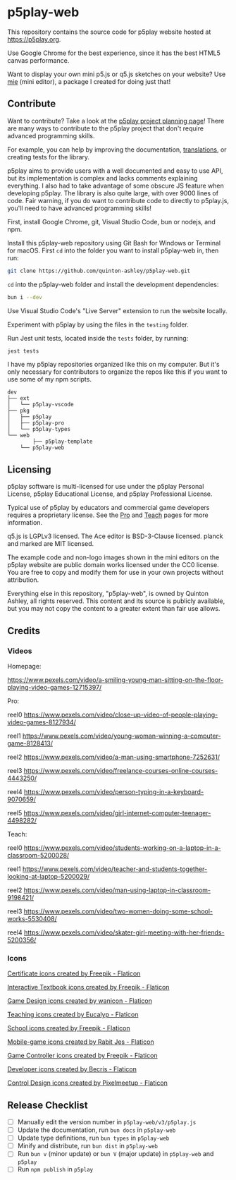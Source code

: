 # p5play-web

This repository contains the source code for p5play website hosted at <https://p5play.org>.

Use Google Chrome for the best experience, since it has the best HTML5 canvas performance.

Want to display your own mini p5.js or q5.js sketches on your website? Use [mie][] (mini editor), a package I created for doing just that!

## Contribute

Want to contribute? Take a look at the [p5play project planning page][]! There are many ways to contribute to the p5play project that don't require advanced programming skills.

For example, you can help by improving the documentation, [translations][], or creating tests for the library.

p5play aims to provide users with a well documented and easy to use API, but its implementation is complex and lacks comments explaining everything. I also had to take advantage of some obscure JS feature when developing p5play. The library is also quite large, with over 9000 lines of code. Fair warning, if you do want to contribute code to directly to p5play.js, you'll need to have advanced programming skills!

First, install Google Chrome, git, Visual Studio Code, bun or nodejs, and npm.

Install this p5play-web repository using Git Bash for Windows or Terminal for macOS. First `cd` into the folder you want to install p5play-web in, then run:

```zsh
git clone https://github.com/quinton-ashley/p5play-web.git
```

`cd` into the p5play-web folder and install the development dependencies:

```zsh
bun i --dev
```

Use Visual Studio Code's "Live Server" extension to run the website locally.

Experiment with p5play by using the files in the `testing` folder.

Run Jest unit tests, located inside the `tests` folder, by running:

```zsh
jest tests
```

I have my p5play repositories organized like this on my computer. But it's only necessary for contributors to organize the repos like this if you want to use some of my npm scripts.

```
dev
├── ext
│   └── p5play-vscode
├── pkg
│   ├── p5play
│   ├── p5play-pro
│   └── p5play-types
└── web
		├── p5play-template
    └── p5play-web
```

## Licensing

p5play software is multi-licensed for use under the p5play Personal License, p5play Educational License, and p5play Professional License.

Typical use of p5play by educators and commercial game developers requires a proprietary license. See the [Pro][] and [Teach][] pages for more information.

q5.js is LGPLv3 licensed. The Ace editor is BSD-3-Clause licensed. planck and marked are MIT licensed.

The example code and non-logo images shown in the mini editors on the p5play website are public domain works licensed under the CC0 license. You are free to copy and modify them for use in your own projects without attribution.

Everything else in this repository, "p5play-web", is owned by Quinton Ashley, all rights reserved. This content and its source is publicly available, but you may not copy the content to a greater extent than fair use allows.

## Credits

### Videos

Homepage:

https://www.pexels.com/video/a-smiling-young-man-sitting-on-the-floor-playing-video-games-12715397/

Pro:

reel0
https://www.pexels.com/video/close-up-video-of-people-playing-video-games-8127934/

reel1
https://www.pexels.com/video/young-woman-winning-a-computer-game-8128413/

reel2
https://www.pexels.com/video/a-man-using-smartphone-7252631/

reel3
https://www.pexels.com/video/freelance-courses-online-courses-4443250/

reel4
https://www.pexels.com/video/person-typing-in-a-keyboard-9070659/

reel5
https://www.pexels.com/video/girl-internet-computer-teenager-4498282/

Teach:

reel0
https://www.pexels.com/video/students-working-on-a-laptop-in-a-classroom-5200028/

reel1
https://www.pexels.com/video/teacher-and-students-together-looking-at-laptop-5200029/

reel2
https://www.pexels.com/video/man-using-laptop-in-classroom-9198421/

reel3
https://www.pexels.com/video/two-women-doing-some-school-works-5530408/

reel4
https://www.pexels.com/video/skater-girl-meeting-with-her-friends-5200356/

### Icons

[Certificate icons created by Freepik - Flaticon](https://www.flaticon.com/free-icon/certificate_3135807)

[Interactive Textbook icons created by Freepik - Flaticon](https://www.flaticon.com/free-icon/online-learning_2949758)

[Game Design icons created by wanicon - Flaticon](https://www.flaticon.com/free-icon/game_3938651)

[Teaching icons created by Eucalyp - Flaticon](https://www.flaticon.com/free-icon/lecture_2643368)

[School icons created by Freepik - Flaticon](https://www.flaticon.com/free-icon/school_2602414)

[Mobile-game icons created by Rabit Jes - Flaticon](https://www.flaticon.com/free-icon/mobile-game_4519176)

[Game Controller icons created by Freepik - Flaticon](https://www.flaticon.com/free-icon/game-control_6875330)

[Developer icons created by Becris - Flaticon](https://www.flaticon.com/free-icon/developer_5966282)

[Control Design icons created by Pixelmeetup - Flaticon](https://www.flaticon.com/free-icon/visuals_1792271)

## Release Checklist

- [ ] Manually edit the version number in `p5play-web/v3/p5play.js`
- [ ] Update the documentation, run `bun docs` in `p5play-web`
- [ ] Update type definitions, run `bun types` in `p5play-web`
- [ ] Minify and distribute, run `bun dist` in `p5play-web`
- [ ] Run `bun v` (minor update) or `bun V` (major update) in `p5play-web` and `p5play`
- [ ] Run `npm publish` in `p5play`

[licensing.md]: LICENSING.md
[p5play project planning page]: https://github.com/users/quinton-ashley/projects/5
[mie]: https://github.com/quinton-ashley/mie
[translations]: /lang/instructions.md
[Pro]: https://p5play.org/pro/
[Teach]: https://p5play.org/teach/
